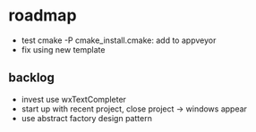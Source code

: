 # roadmap
- test cmake -P cmake_install.cmake: add to appveyor
- fix using new template

## backlog
- invest use wxTextCompleter
- start up with recent project, close project
  -> windows appear
- use abstract factory design pattern
